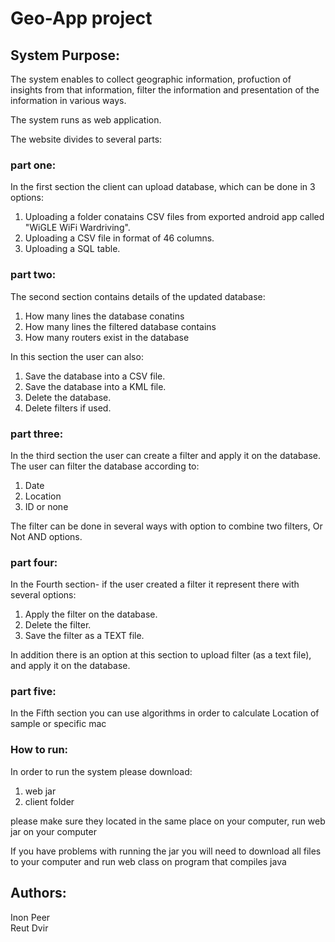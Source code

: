 # Geo-App project

## System Purpose:
The system enables to collect geographic information, profuction of insights from that information, filter the information and presentation of the information in various ways.

The system runs as web application.

The website divides to several parts:

### part one:
In the first section the client can upload database, which can be done in 3 options:
1. Uploading a folder conatains CSV files from exported android app called "WiGLE WiFi Wardriving".
2. Uploading a CSV file in format of 46 columns.
3. Uploading a SQL table.

### part two:
The second section contains details of the updated database:
1. How many lines the database conatins
2. How many lines the filtered database contains
3. How many routers exist in the database

In this section the user can also:
1. Save the database into a CSV file.
2. Save the database into a KML file.
3. Delete the database.
4. Delete filters if used.

### part three:
In the third section the user can create a filter and apply it on the database.
The user can filter the database according to:
1. Date
2. Location
3. ID
or none

The filter can be done in several ways with option to combine two filters, Or Not AND options.

### part four:
In the Fourth section- if the user created a filter it represent there with several options:
1. Apply the filter on the database.
2. Delete the filter.
3. Save the filter as a TEXT file.

In addition there is an option at this section to upload filter (as a text file), and apply it on the database.

### part five:
In the Fifth section you can use algorithms in order to calculate Location of sample or specific mac


### How to run:
In order to run the system please download:
1. web jar
2. client folder

please make sure they located in the same place on your computer, run web jar on your computer

If you have problems with running the jar you will need to download all files to your computer and run web class on program that compiles java

Authors:
--
Inon Peer  
Reut Dvir

